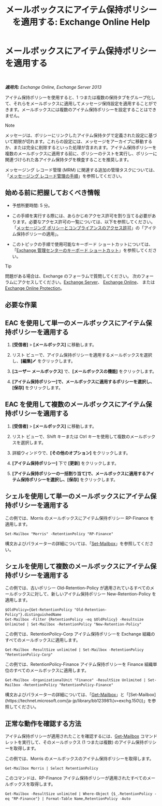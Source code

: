 ﻿---
title: 'メールボックスにアイテム保持ポリシーを適用する: Exchange Online Help'
TOCTitle: メールボックスにアイテム保持ポリシーを適用する
ms:assetid: 6ccc80db-d201-44f7-8d4b-473a89c14b2f
ms:mtpsurl: https://technet.microsoft.com/ja-jp/library/Dd298052(v=EXCHG.150)
ms:contentKeyID: 49896301
ms.date: 05/22/2018
mtps_version: v=EXCHG.150
ms.translationtype: HT
---

# メールボックスにアイテム保持ポリシーを適用する

 

_**適用先:** Exchange Online, Exchange Server 2013_

アイテム保持ポリシーを使用すると、1 つまたは複数の保持タブをグループ化して、それらをメールボックスに適用してメッセージ保持設定を適用することができます。メールボックスには複数のアイテム保持ポリシーを設定することはできません。


> [!NOTE]
> メッセージは、ポリシーにリンクしたアイテム保持タグで定義された設定に基づいて期限が切れます。これらの設定には、メッセージをアーカイブに移動するか、または完全に削除するといった処理が含まれます。アイテム保持ポリシーを複数のメールボックスに適用する前に、ポリシーのテストを実行し、ポリシーに関連づけられた各アイテム保持タグを検査することを推奨します。



メッセージング レコード管理 (MRM) に関連する追加の管理タスクについては、「[メッセージング レコード管理の手順](messaging-records-management-procedures-exchange-2013-help.md)」を参照してください。

## 始める前に把握しておくべき情報

  - 予想所要時間: 5 分。

  - この手順を実行する際には、あらかじめアクセス許可を割り当てる必要があります。必要なアクセス許可の一覧については、以下を参照してください。「[メッセージング ポリシーとコンプライアンスのアクセス許可](messaging-policy-and-compliance-permissions-exchange-2013-help.md)」の「アイテム保持ポリシーの適用」。

  - このトピックの手順で使用可能なキーボード ショートカットについては、「[Exchange 管理センターのキーボード ショートカット](keyboard-shortcuts-in-the-exchange-admin-center-exchange-online-protection-help.md)」を参照してください。


> [!TIP]
> 問題がある場合は、Exchange のフォーラムで質問してください。 次のフォーラムにアクセスしてください。<A href="https://go.microsoft.com/fwlink/p/?linkid=60612">Exchange Server</A>、 <A href="https://go.microsoft.com/fwlink/p/?linkid=267542">Exchange Online</A>、 または <A href="https://go.microsoft.com/fwlink/p/?linkid=285351">Exchange Online Protection</A>。



## 必要な作業

## EAC を使用して単一のメールボックスにアイテム保持ポリシーを適用する

1.  **\[受信者\]** \> **\[メールボックス\]** に移動します。

2.  リスト ビューで、アイテム保持ポリシーを適用するメールボックスを選択し、**\[編集\]**![編集アイコン](images/Bb124582.6f53ccb2-1f13-4c02-bea0-30690e6ea71d(EXCHG.150).gif "編集アイコン") をクリックします。

3.  **\[ユーザー メールボックス\]** で、**\[メールボックスの機能\]** をクリックします。

4.  **\[アイテム保持ポリシー\]**で、メールボックスに適用するポリシーを選択し、**\[保存\]** をクリックします。

## EAC を使用して複数のメールボックスにアイテム保持ポリシーを適用する

1.  **\[受信者\]** \> **\[メールボックス\]** に移動します。

2.  リスト ビューで、Shift キーまたは Ctrl キーを使用して複数のメールボックスを選択します。

3.  詳細ウィンドウで、**\[その他のオプション\]** をクリックします。

4.  **\[アイテム保持ポリシー\]** 下で **\[更新\]** をクリックします。

5.  **\[アイテム保持ポリシーの一括割り当て\]**で、メールボックスに適用するアイテム保持ポリシーを選択し、**\[保存\]** をクリックします。

## シェルを使用して単一のメールボックスにアイテム保持ポリシーを適用する

この例では、Morris のメールボックスにアイテム保持ポリシー RP-Finance を適用します。

    Set-Mailbox "Morris" -RetentionPolicy "RP-Finance"

構文およびパラメーターの詳細については、「[Set-Mailbox](https://technet.microsoft.com/ja-jp/library/bb123981\(v=exchg.150\))」を参照してください。

## シェルを使用して複数のメールボックスにアイテム保持ポリシーを適用する

この例では、古いポリシー Old-Retention-Policy が適用されているすべてのメールボックスに対して、新しいアイテム保持ポリシー New-Retention-Policy を適用します。

    $OldPolicy={Get-RetentionPolicy "Old-Retention-Policy"}.distinguishedName
    Get-Mailbox -Filter {RetentionPolicy -eq $OldPolicy} -Resultsize Unlimited | Set-Mailbox -RetentionPolicy "New-Retention-Policy"

この例では、RetentionPolicy-Corp アイテム保持ポリシーを Exchange 組織のすべてのメールボックスに適用します。

    Get-Mailbox -ResultSize unlimited | Set-Mailbox -RetentionPolicy "RetentionPolicy-Corp"

この例では、RetentionPolicy-Finance アイテム保持ポリシーを Finance 組織単位のすべてのメールボックスに適用します。

    Get-Mailbox -OrganizationalUnit "Finance" -ResultSize Unlimited | Set-Mailbox -RetentionPolicy "RetentionPolicy-Finance"

構文およびパラメーターの詳細については、「[Get-Mailbox](https://technet.microsoft.com/ja-jp/library/bb123685\(v=exchg.150\))」と「[Set-Mailbox](https://technet.microsoft.com/ja-jp/library/bb123981\(v=exchg.150\))」を参照してください。

## 正常な動作を確認する方法

アイテム保持ポリシーが適用されたことを確認するには、[Get-Mailbox](https://technet.microsoft.com/ja-jp/library/bb123685\(v=exchg.150\)) コマンドレットを実行して、そのメールボックス (1 つまたは複数) のアイテム保持ポリシーを取得します。

この例では、Morris のメールボックスのアイテム保持ポリシーを取得します。

    Get-Mailbox Morris | Select RetentionPolicy

このコマンドは、RP-Finance アイテム保持ポリシーが適用されたすべてのメールボックスを取得します。

    Get-Mailbox -ResultSize unlimited | Where-Object {$_.RetentionPolicy -eq "RP-Finance"} | Format-Table Name,RetentionPolicy -Auto

